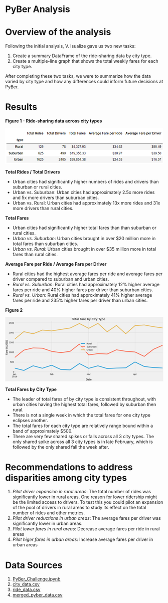 # __PyBer Analysis__

# __Overview of the analysis__

Following the initial analysis, V. Isualize gave us two new tasks:

  1.	Create a summary DataFrame of the ride-sharing data by city type. 
  2.	Create a multiple-line graph that shows the total weekly fares for each city type. 

After completing these two tasks, we were to summarize how the data varied by city type and how any differences could inform future decisions at PyBer.

# __Results__

**Figure 1 - Ride-sharing data across city types**

![](Screenshots/PyBer_SummaryDF.png)

**Total Rides / Total Drivers** 
  - Urban cities had significantly higher numbers of rides and drivers than suburban or rural cities.
  - Urban vs. Suburban: Urban cities had approximately 2.5x more rides and 5x more drivers than suburban cities.
  - Urban vs. Rural: Urban cities had approximately 13x more rides and 31x more drivers than rural cities.

**Total Fares** 
  - Urban cities had significantly higher total fares than than suburban or rural cities.
  - *Urban vs. Suburban*: Urban cities brought in over $20 million more in total fares than suburban cities.
  - *Urban vs. Rural*: Urban cities brought in over $35 million more in total fares than rural cities.

**Average Fare per Ride / Average Fare per Driver**
  - Rural cities had the highest average fares per ride and average fares per driver compared to suburban and urban cities.
  - *Rural vs. Suburban*: Rural cities had approximately 12% higher average fares per ride and 40% higher fares per driver than suburban cities.
  - *Rural vs. Urban*: Rural cities had approximately 41% higher average fares per ride and 235% higher fares per driver than urban cities.

**Figure 2**

![](Screenshots/tfb_ByCity.png)

**Total Fares by City Type**
  - The leader of total fares of by city type is consistent throughout, with urban cities having the highest total fares, followed by suburban then rural.
  - There is not a single week in which the total fares for one city type eclipses another.
  - The total fares for each city type are relatively range bound within a band of approximately $500.
  - There are very few shared spikes or falls across all 3 city types. The only shared spike across all 3 city types is in late February, which is followed by the only shared fall the week after.

# __Recommendations to address disparities among city types__

  1. *Pilot driver expansion in rural areas*: The total number of rides was significantly lower in rural areas. One reason for lower ridership might be the limited access to drivers. To test this you could pilot an expansion of the pool of drivers in rural areas to study its effect on the total number of rides and other metrics.
  2. *Pilot driver reductions in urban areas*: The average fares per driver was significantly lower in urban areas. 
  3. *Pilot lower fares in rural areas*: Decrease average fares per ride in rural areas
  4. *Pilot higer fares in urban areas*: Increase average fares per driver in urban areas

# __Data Sources__

  1. [PyBer_Challenge.ipynb](PyBer_Challenge.ipynb)
  2. [city_data.csv](Resources/city_data.csv)
  3. [ride_data.csv](Resources/ride_data.csv)
  4. [merged_pyber_data.csv](merged_pyber_data.csv)
  
